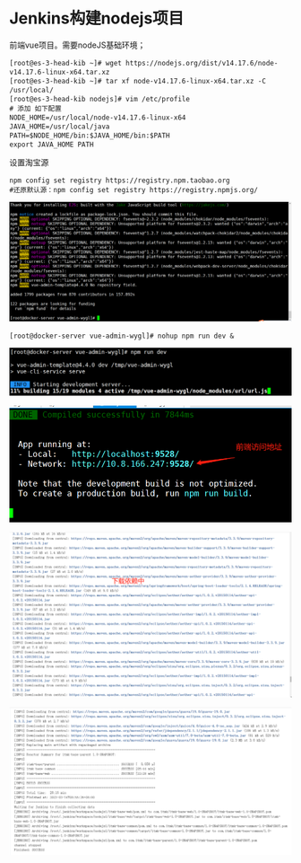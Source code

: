 # Jenkins构建nodejs项目

前端vue项目。需要nodeJS基础环境；

```shell
[root@es-3-head-kib ~]# wget https://nodejs.org/dist/v14.17.6/node-v14.17.6-linux-x64.tar.xz
[root@es-3-head-kib ~]# tar xf node-v14.17.6-linux-x64.tar.xz -C /usr/local/
[root@es-3-head-kib nodejs]# vim /etc/profile
# 添加 如下配置
NODE_HOME=/usr/local/node-v14.17.6-linux-x64
JAVA_HOME=/usr/local/java
PATH=$NODE_HOME/bin:$JAVA_HOME/bin:$PATH
export JAVA_HOME PATH
```

设置淘宝源

```shell
npm config set registry https://registry.npm.taobao.org
#还原默认源：npm config set registry https://registry.npmjs.org/
```

![img](assets/Jenkins构建nodejs前端项目/1678711079979-300e3fb2-4dec-4d95-b9b6-30d60d2cec68.png)

```shell
[root@docker-server vue-admin-wygl]# nohup npm run dev &
```

![img](assets/Jenkins构建nodejs前端项目/1678711124516-f6c553e2-3f0e-4135-aba3-97e804be9b36.png)

![img](assets/Jenkins构建nodejs前端项目/1678781302659-cc901445-53f4-42f2-bfb0-65406033d3df.png)



![img](assets/Jenkins构建nodejs前端项目/1678757246430-81ee8cb5-9362-4a19-8181-a924d989b2c5.png)

![img](assets/Jenkins构建nodejs前端项目/1678757229170-68118222-1b3e-425a-ad45-809595f65174.png)